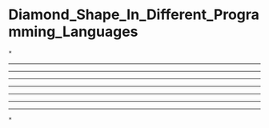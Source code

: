 # Diamond_Shape_In_Different_Programming_Languages

    *
   ***
  *****
 *******
*********
 *******
  *****
   ***
    *
    
